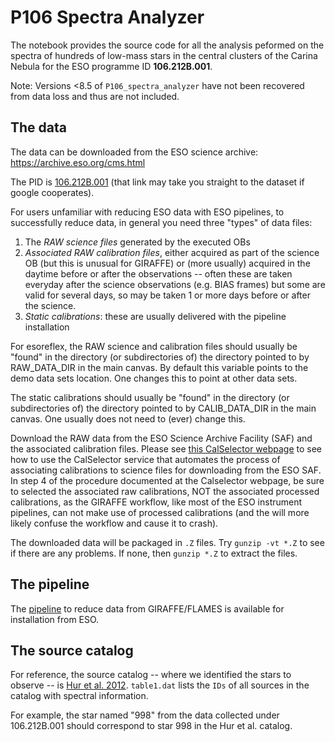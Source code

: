 # P106 Spectra Analyzer

The notebook provides the source code for all the analysis peformed on the spectra of hundreds of low-mass stars in the central clusters of the Carina Nebula for the ESO programme ID **106.212B.001**.

Note: Versions <8.5 of `P106_spectra_analyzer` have not been recovered from data loss and thus are not included.

## The data
The data can be downloaded from the ESO science archive: 
https://archive.eso.org/cms.html

The PID is [106.212B.001](https://archive.eso.org/wdb/wdb/eso/sched_rep_arc/query?progid=106.212B.001) (that link may take you straight to the dataset if google cooperates). 

For users unfamiliar with reducing ESO data with ESO pipelines, to successfully reduce data, in general you need three "types" of data files:

1. The *RAW science files* generated by the executed OBs
2. *Associated RAW calibration files*, either acquired as part of the science OB (but this is unusual for GIRAFFE) or (more usually) acquired in the daytime     before or after the observations -- often these are taken everyday after the science observations (e.g. BIAS frames) but some are valid for several days, so may be taken 1 or more days before or after the science.
3. *Static calibrations*: these are usually delivered with the pipeline installation

For esoreflex, the RAW science and calibration files should usually be "found" in the directory (or subdirectories of) the directory pointed to by RAW_DATA_DIR in the main canvas. By default this variable points to the demo data sets location. One changes this to point at other data sets.

The static calibrations should usually be "found" in the directory (or subdirectories of) the directory pointed to by CALIB_DATA_DIR in the main canvas. One usually does not need to (ever) change this.

Download the RAW data from the ESO Science Archive Facility (SAF) and the associated calibration files. Please see [this CalSelector webpage](http://archive.eso.org/cms/application_support/calselectorInfo.html) to see how to use the CalSelector service that automates the process of associating calibrations to science files for downloading from the ESO SAF. In step 4 of the procedure documented at the Calselector webpage, be sure to selected the associated raw calibrations, NOT the associated processed calibrations, as the GIRAFFE workflow, like most of the ESO instrument pipelines, can not make use of processed calibrations (and the will more likely confuse the workflow and cause it to crash).

The downloaded data will be packaged in `.Z` files. Try `gunzip -vt *.Z` to see if there are any problems. If none, then `gunzip *.Z` to extract the files.

## The pipeline
The [pipeline](https://eso.org/sci/software/pipelines/) to reduce data from GIRAFFE/FLAMES is available for installation from ESO.

## The source catalog
For reference, the source catalog -- where we identified the stars to observe -- is [Hur et al. 2012](https://ui.adsabs.harvard.edu/abs/2012AJ....143...41H/abstract). `table1.dat` lists the `IDs` of all sources in the catalog with spectral information. 

For example, the star named "998" from the data collected under 106.212B.001 should correspond to star 998 in the Hur et al. catalog. 

